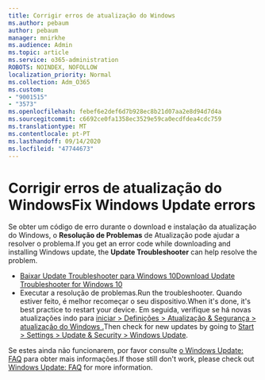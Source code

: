 ```yaml
---
title: Corrigir erros de atualização do Windows
ms.author: pebaum
author: pebaum
manager: mnirkhe
ms.audience: Admin
ms.topic: article
ms.service: o365-administration
ROBOTS: NOINDEX, NOFOLLOW
localization_priority: Normal
ms.collection: Adm_O365
ms.custom:
- "9001515"
- "3573"
ms.openlocfilehash: febef6e2def6d7b928ec8b21d07aa2e8d94d7d4a
ms.sourcegitcommit: c6692ce0fa1358ec3529e59ca0ecdfdea4cdc759
ms.translationtype: MT
ms.contentlocale: pt-PT
ms.lasthandoff: 09/14/2020
ms.locfileid: "47744673"
---
```

# <a name="fix-windows-update-errors"></a><span data-ttu-id="a4ad1-102">Corrigir erros de atualização do Windows</span><span class="sxs-lookup"><span data-stu-id="a4ad1-102">Fix Windows Update errors</span></span>

<span data-ttu-id="a4ad1-103">Se obter um código de erro durante o download e instalação da atualização do Windows, o **Resolução de Problemas** de Atualização pode ajudar a resolver o problema.</span><span class="sxs-lookup"><span data-stu-id="a4ad1-103">If you get an error code while downloading and installing Windows update, the **Update Troubleshooter** can help resolve the problem.</span></span>

- [<span data-ttu-id="a4ad1-104">Baixar Update Troubleshooter para Windows 10</span><span class="sxs-lookup"><span data-stu-id="a4ad1-104">Download Update Troubleshooter for Windows 10</span></span>](https://support.microsoft.com/help/4027322/windows-update-troubleshooter)
- <span data-ttu-id="a4ad1-105">Executar a resolução de problemas.</span><span class="sxs-lookup"><span data-stu-id="a4ad1-105">Run the troubleshooter.</span></span> <span data-ttu-id="a4ad1-106">Quando estiver feito, é melhor recomeçar o seu dispositivo.</span><span class="sxs-lookup"><span data-stu-id="a4ad1-106">When it's done, it's best practice to restart your device.</span></span> <span data-ttu-id="a4ad1-107">Em seguida, verifique se há novas atualizações indo para [iniciar > Definições > Atualização & Segurança > atualização do Windows .](ms-settings:windowsupdate)</span><span class="sxs-lookup"><span data-stu-id="a4ad1-107">Then check for new updates by going to [Start > Settings > Update & Security > Windows Update](ms-settings:windowsupdate).</span></span>

<span data-ttu-id="a4ad1-108">Se estes ainda não funcionarem, por favor consulte [o Windows Update: FAQ](https://support.microsoft.com/help/12373/windows-update-faq) para obter mais informações.</span><span class="sxs-lookup"><span data-stu-id="a4ad1-108">If those still don't work, please check out [Windows Update: FAQ](https://support.microsoft.com/help/12373/windows-update-faq) for more information.</span></span>
